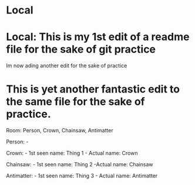 # Local
# Local: This is my 1st edit of a readme file for the sake of git practice
Im now ading another edit for the sake of practice
# This is yet another fantastic edit to the same file for the sake of practice.


Room: Person, Crown, Chainsaw, Antimatter

Person:
    - 

Crown: 
    - 1st seen name: Thing 1
    - Actual name: Crown

Chainsaw:
    - 1st seen name: Thing 2
    -Actual name: Chainsaw

Antimatter:
    - 1st seen name: Thing 3
    - Actual name: Antimatter